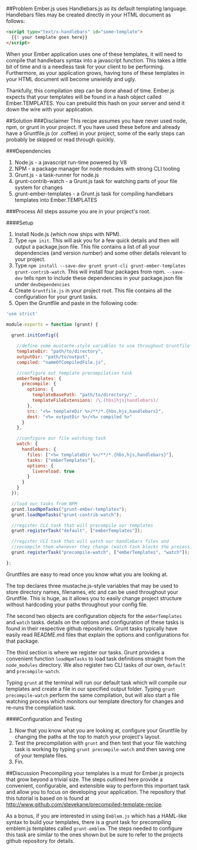 ##Problem
Ember.js uses Handlebars.js as its default templating language.  Handlebars files may be 
created directly in your HTML document as follows:
```html
<script type="text/x-handlebars" id="some-template">
  {{! your template goes here}}
</script>
```
When your Ember application uses one of these templates, it will need to compile that handlebars
syntax into a javascript function.  This takes a little bit of time and is a needless task for your
client to be performing.  Furthermore, as your application grows, having tons of these templates in
your HTML document will become unwieldy and ugly.


Thankfully, this compilation step can be done ahead of time.  Ember.js expects that your templates
will be found in a hash object called Ember.TEMPLATES.  You can prebuild this hash on your server
and send it down the wire with your application.

##Solution
###Disclaimer
This recipe assumes you have never used node, npm, or grunt in your project.  If you have used 
these before and already have a Gruntfile.js (or .coffee) in your project, some of the early 
steps can probably be skipped or read through quickly.

###Dependencies
1. Node.js - a javascript run-time powered by V8
2. NPM - a package manager for node modules with strong CLI tooling
3. Grunt.js - a task-runner for node.js
4. grunt-contrib-watch - a Grunt.js task for watching parts of your file system for changes
5. grunt-ember-templates - a Grunt.js task for compiling handlebars templates into Ember.TEMPLATES

###Process
All steps assume you are in your project's root.

####Setup
1. Install Node.js (which now ships with NPM).
2. Type ```npm init```.  This will ask you for a few quick details and then will output a 
package.json file.  This file contains a list of all your dependencies (and version number) and some
other details relevant to your project.
3. Type ```npm install --save-dev grunt grunt-cli grunt-ember-templates grunt-contrib-watch```.  This will install four packages from npm.  ```--save-dev``` tells npm to include these dependencies in
your package.json file under ```devDependencies```
4. Create ```Gruntfile.js``` in your project root.  This file contains all the configuration
for your grunt tasks.  
5. Open the Gruntfile and paste in the following code:


```js
'use strict'

module.exports = function (grunt) {
  
  grunt.initConfig({

    //define some mustache-style variables to use throughout Gruntfile
    templateDir: "path/to/directory",
    outputDir: "path/to/output",
    compiled: "nameOfCompiledFile.js",

    //configure out template precompilation task
    emberTemplates: {
      precompile: {
        options: {
          templateBasePath: "path/to/directory/" ,
          templateFileExtensions: /\.(hbs|hjs|handlebars)/
        },
        src: "<%= templateDir %>/**/*.{hbs,hjs,handlebars}",
        dest: "<%= outputDir %>/<%= compiled %>"
      }    
    },

    //configure our file watching task
    watch: {
      handlebars: {
        files: ["<%= templateDir %>/**/*.{hbs,hjs,handlebars}"],
        tasks: ["emberTemplates"],
        options: {
          livereload: true 
        }
      } 
    }
  });

  //load our tasks from NPM
  grunt.loadNpmTasks("grunt-ember-templates");
  grunt.loadNpmTasks("grunt-contrib-watch");

  //register CLI task that will precompile our templates
  grunt.registerTask("default", ["emberTemplates"]);

  //register CLI task that will watch our handlebars files and 
  //recompile them whenever they change (watch task blocks the process)
  grunt.registerTask("precompile-watch", ["emberTemplates", "watch"]);

};
```
Gruntfiles are easy to read once you know what you are looking at.


The top declares three 
mustache.js-style variables that may be used to store directory names, filenames, etc and can
be used throughout your Gruntfile.  This is huge, as it allows you to easily change project structure
without hardcoding your paths throughout your config file.


The second two objects are configuration objects for the ```emberTemplates``` and ```watch``` tasks.
details on the options and configuration of these tasks is found in their respective github
repositories.  Grunt tasks typically have easily read README.md files that explain the options 
and configurations for that package.


The third section is where we register our tasks.  Grunt provides a convenient function 
```loadNpmTasks``` to load task definitions straight from the ```node_modules``` directory.
We also register two CLI tasks of our own, ```default``` and ```precompile-watch```.


Typing ```grunt``` at the terminal will run our default task which will compile our templates and
create a file in our specified output folder.  Typing ```grunt precompile-watch``` perform
the same compilation, but will also start a file watching process which monitors our template
directory for changes and re-runs the compilation task.


####Configuration and Testing
1. Now that you know what you are looking at, configure your Gruntfile by changing the paths 
at the top to match your project's layout.  
2. Test the precompilation with ```grunt``` and then test that your file watching task is working
by typing ```grunt precompile-watch``` and then saving one of your template files.
3. Fin.

##Discussion
Precompiling your templates is a must for Ember.js projects that grow beyond a trivial size.
The steps outlined here provide a convenient, configurable, and extensible way to perform this
important task and allow you to focus on developing your application.  The repository that this
tutorial is based on is found at http://www.github.com/stevekane/precompiled-template-recipe.


As a bonus, if you are interested in using ```Emblem.js``` which has a HAML-like syntax to 
build your templates, there is a grunt task for precompiling emblem.js templates called 
```grunt-emblem```.  The steps needed to configure this task are similar to the ones shown
but be sure to refer to the projects github repository for details.
